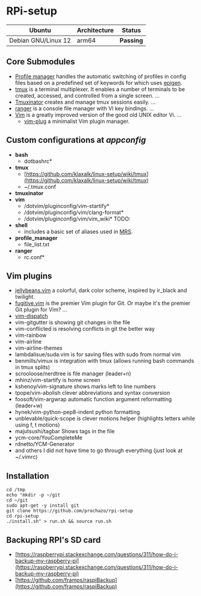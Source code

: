 # RPi-setup

| Ubuntu               | Architecture | Status                                                                                                                                                           |
| -------------------- | ------------ | ---------------------------------------------------------------------------------------------------------------------------------------------------------------- |
| Debian GNU/Linux 12  | arm64        |  **Passing**                                                                                                                                                     |

## Core Submodules
- [Profile manager](https://github.com/klaxalk/profile_manager) handles the automatic switching of profiles in config files based on a predefined set of keywords for which uses [epigen](https://github.com/klaxalk/epigen).
- [tmux](https://github.com/tmux/tmux) is a terminal multiplexer.  It enables a number of terminals to be created, accessed, and controlled from a single screen. ...
- [Tmuxinator](https://github.com/tmuxinator/tmuxinator) creates and manage tmux sessions easily. ...
- [ranger](https://github.com/ranger/ranger) is a console file manager with VI key bindings. ...
- [Vim](https://github.com/vim/vim.git) is a greatly improved version of the good old UNIX editor Vi. ...
     * [vim-plug](https://github.com/junegunn/vim-plug) a minimalist Vim plugin manager.

## Custom configurations at *appconfig*
- **bash**
   * dotbashrc*
- **tmux**
   * [https://github.com/klaxalk/linux-setup/wiki/tmux](https://github.com/klaxalk/linux-setup/wiki/tmux)
   * ~/.tmux.conf 
- **tmuxinator**
- **vim**
   * /dotvim/pluginconfig/vim-startify*
   * /dotvim/pluginconfig/vim/clang-format*
   * /dotvim/pluginconfig/vim/vim_wiki* TODO:
- **shell**
   * includes a basic set of aliases used in [MRS](https://github.com/ctu-mrs).
- **profile_manager**
   * file_list.txt
- **ranger** 
   * rc.conf*
 
## Vim plugins
+ [jellybeans.vim](https://github.com/nanotech/jellybeans.vim) a colorful, dark color scheme, inspired by ir_black and twilight.
+ [fugitive.vim](https://github.com/tpope/vim-fugitive) is the premier Vim plugin for Git. Or maybe it's the premier Git plugin for Vim? ...
+ [vim-dispatch](https://github.com/tpope/vim-dispatch)
+ vim-gitgutter is showing git changes in the file
+ vim-conflicted is resolving conflicts in git the better way
+ vim-rainbow
+ vim-airline
+ vim-airline-themes
+ lambdalisue/suda.vim  is for saving files with sudo from normal vim
+ benmills/vimux is integration with tmux (allows running bash commands in tmux splits)
+ scrooloose/nerdtree is file manager (leader+n)
+ mhinz/vim-startify is home screen
+ kshenoy/vim-signature shows marks left to line numbers
+ tpope/vim-abolish clever abbreviations and syntax conversion
+ foosoft/vim-argwrap automatic function argument reformatting (leader+w)
+ hynek/vim-python-pep8-indent python formatting
+ unblevable/quick-scope is clever motions helper (highlights letters while using f, t motions)
+ majutsushi/tagbar Shows tags in the file
+ ycm-core/YouCompleteMe
+ rdnetto/YCM-Generator
+ and others I did not have time to go through everything (just look at ~/.vimrc)

## Installation
```
cd /tmp
echo "mkdir -p ~/git
cd ~/git
sudo apt-get -y install git
git clone https://github.com/prochazo/rpi-setup
cd rpi-setup
./install.sh" > run.sh && source run.sh
```

## Backuping RPI's SD card
- [https://raspberrypi.stackexchange.com/questions/311/how-do-i-backup-my-raspberry-pi](https://raspberrypi.stackexchange.com/questions/311/how-do-i-backup-my-raspberry-pi)
- [https://github.com/framps/raspiBackup](https://github.com/framps/raspiBackup)

